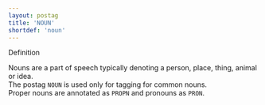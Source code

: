 ```yaml
---
layout: postag
title: 'NOUN'
shortdef: 'noun'
---
```

Definition


Nouns are a part of speech typically denoting a person, place, thing, animal or idea.<br/>
The postag <code>NOUN</code> is used only for tagging for common nouns.<br/>
Proper nouns are annotated as <code>PROPN</code> and pronouns as <code>PRON</code>.
<!-- Interlanguage links updated Út zář 29 20:42:55 CEST 2020 -->
